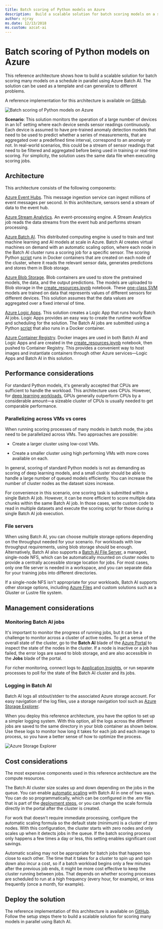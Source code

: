 ```yaml
---
title: Batch scoring of Python models on Azure
description:  Build a scalable solution for batch scoring models on a schedule in parallel using Azure Batch AI.
author: njray
ms.date: 12/13/2018
ms.custom: azcat-ai
---
```


# Batch scoring of Python models on Azure

This reference architecture shows how to build a scalable solution for batch scoring many models on a schedule in parallel using Azure Batch AI. The solution can be used as a template and can generalize to different problems.

A reference implementation for this architecture is available on [GitHub][github].

![Batch scoring of Python models on Azure](./_images/batch-scoring-python.png)

**Scenario**: This solution monitors the operation of a large number of devices in an IoT setting where each device sends sensor readings continuously. Each device is assumed to have pre-trained anomaly detection models that need to be used to predict whether a series of measurements, that are aggregated over a predefined time interval, correspond to an anomaly or not. In real-world scenarios, this could be a stream of sensor readings that need to be filtered and aggregated before being used in training or real-time scoring. For simplicity, the solution uses the same data file when executing scoring jobs.

## Architecture

This architecture consists of the following components:

[Azure Event Hubs][event-hubs]. This message ingestion service can ingest millions of event messages per second. In this architecture, sensors send a stream of data to the event hub.

[Azure Stream Analytics][stream-analytics]. An event-processing engine. A Stream Analytics job reads the data streams from the event hub and performs stream processing.

[Azure Batch AI][batch-ai]. This distributed computing engine is used to train and test machine learning and AI models at scale in Azure. Batch AI creates virtual machines on demand with an automatic scaling option, where each node in the Batch AI cluster runs a scoring job for a specific sensor. The scoring Python [script][python-script] runs in Docker containers that are created on each node of the cluster, where it reads the relevant sensor data, generates predictions and stores them in Blob storage.

[Azure Blob Storage][storage]. Blob containers are used to store the pretrained models, the data, and the output predictions. The models are uploaded to Blob storage in the [create\_resources.ipynb][create-resources] notebook. These [one-class SVM][one-class-svm] models are trained on data that represents values of different sensors for different devices. This solution assumes that the data values are aggregated over a fixed interval of time.

[Azure Logic Apps][logic-apps]. This solution creates a Logic App that runs hourly Batch AI jobs. Logic Apps provides an easy way to create the runtime workflow and scheduling for the solution. The Batch AI jobs are submitted using a Python [script][script] that also runs in a Docker container.

[Azure Container Registry][acr]. Docker images are used in both Batch AI and Logic Apps and are created in the [create\_resources.ipynb][create-resources] notebook, then pushed to Container Registry. This provides a convenient way to host images and instantiate containers through other Azure services—Logic Apps and Batch AI in this solution.

## Performance considerations

For standard Python models, it's generally accepted that CPUs are sufficient to handle the workload. This architecture uses CPUs. However, for [deep learning workloads][deep], GPUs generally outperform CPUs by a considerable amount—a sizeable cluster of CPUs is usually needed to get comparable performance.

### Parallelizing across VMs vs cores

When running scoring processes of many models in batch mode, the jobs need to be parallelized across VMs. Two approaches are possible:

* Create a larger cluster using low-cost VMs.

* Create a smaller cluster using high performing VMs with more cores available on each.

In general, scoring of standard Python models is not as demanding as scoring of deep learning models, and a small cluster should be able to handle a large number of queued models efficiently. You can increase the number of cluster nodes as the dataset sizes increase.

For convenience in this scenario, one scoring task is submitted within a single Batch AI job. However, it can be more efficient to score multiple data chunks within the same Batch AI job. In those cases, write custom code to read in multiple datasets and execute the scoring script for those during a single Batch AI job execution.

### File servers

When using Batch AI, you can choose multiple storage options depending on the throughput needed for your scenario. For workloads with low throughput requirements, using blob storage should be enough. Alternatively, Batch AI also supports a [Batch AI File Server][bai-file-server], a managed, single-node NFS, which can be automatically mounted on cluster nodes to provide a centrally accessible storage location for jobs. For most cases, only one file server is needed in a workspace, and you can separate data for your training jobs into different directories.

If a single-node NFS isn't appropriate for your workloads, Batch AI supports other storage options, including [Azure Files][azure-files] and custom solutions such as a Gluster or Lustre file system.

## Management considerations

### Monitoring Batch AI jobs

It's important to monitor the progress of running jobs, but it can be a challenge to monitor across a cluster of active nodes. To get a sense of the overall state of the cluster, go to the **Batch AI** blade of the [Azure Portal][portal] to inspect the state of the nodes in the cluster. If a node is inactive or a job has failed, the error logs are saved to blob storage, and are also accessible in the **Jobs** blade of the portal.

For richer monitoring, connect logs to [Application Insights][ai], or run separate processes to poll for the state of the Batch AI cluster and its jobs.

### Logging in Batch AI

Batch AI logs all stdout/stderr to the associated Azure storage account. For easy navigation of the log files, use a storage navigation tool such as [Azure Storage Explorer][explorer].

When you deploy this reference architecture, you have the option to set up a simpler logging system. With this option, all the logs across the different jobs are saved to the same directory in your blob container as shown below. Use these logs to monitor how long it takes for each job and each image to process, so you have a better sense of how to optimize the process.

![Azure Storage Explorer](./_images/batch-scoring-python-monitor.png)

## Cost considerations

The most expensive components used in this reference architecture are the compute resources.

The Batch AI cluster size scales up and down depending on the jobs in the queue. You can enable [automatic scaling][automatic-scaling] with Batch AI in one of two ways. You can do so programmatically, which can be configured in the .env file that is part of the [deployment steps][github], or you can change the scale formula directly in the portal after the cluster is created.

For work that doesn't require immediate processing, configure the automatic scaling formula so the default state (minimum) is a cluster of zero nodes. With this configuration, the cluster starts with zero nodes and only scales up when it detects jobs in the queue. If the batch scoring process only happens a few times a day or less, this setting enables significant cost savings.

Automatic scaling may not be appropriate for batch jobs that happen too close to each other. The time that it takes for a cluster to spin up and spin down also incur a cost, so if a batch workload begins only a few minutes after the previous job ends, it might be more cost effective to keep the cluster running between jobs. That depends on whether scoring processes are scheduled to run at a high frequency (every hour, for example), or less frequently (once a month, for example).

## Deploy the solution

The reference implementation of this architecture is available on [GitHub][github]. Follow the setup steps there to build a scalable solution for scoring many models in parallel using Batch AI.

[acr]: /azure/container-registry/container-registry-intro
[ai]: /azure/application-insights/app-insights-overview
[automatic-scaling]: /azure/batch/batch-automatic-scaling
[azure-files]: /azure/storage/files/storage-files-introduction
[batch-ai]: /azure/batch-ai/
[bai-file-server]: /azure/batch-ai/resource-concepts#file-server
[create-resources]: https://github.com/Azure/BatchAIAnomalyDetection/blob/master/create_resources.ipynb
[deep]: /azure/architecture/reference-architectures/ai/batch-scoring-deep-learning
[event-hubs]: /azure/event-hubs/event-hubs-geo-dr
[explorer]: https://azure.microsoft.com/features/storage-explorer/
[github]: https://github.com/Azure/BatchAIAnomalyDetection
[logic-apps]: /azure/logic-apps/logic-apps-overview
[one-class-svm]: http://scikit-learn.org/stable/modules/generated/sklearn.svm.OneClassSVM.html
[portal]: https://portal.azure.com
[python-script]: https://github.com/Azure/BatchAIAnomalyDetection/blob/master/batchai/predict.py
[script]: https://github.com/Azure/BatchAIAnomalyDetection/blob/master/sched/submit_jobs.py
[storage]: /azure/storage/blobs/storage-blobs-overview
[stream-analytics]: /azure/stream-analytics/
